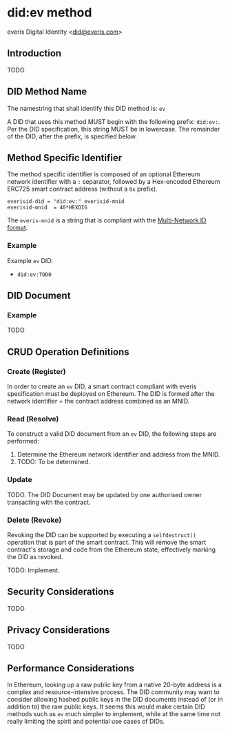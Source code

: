did:ev method
=================
everis Digital Identity <<did@everis.com>>

## Introduction

TODO

## DID Method Name

The namestring that shall identify this DID method is: `ev`

A DID that uses this method MUST begin with the following prefix: `did:ev:`. Per the DID specification, this string MUST be in lowercase. The remainder of the DID, after the prefix, is specified below.

## Method Specific Identifier

The method specific identifier is composed of an optional Ethereum network identifier with a `:` separator, followed by a Hex-encoded Ethereum ERC725 smart contract address (without a `0x` prefix).

	everisid-did = "did:ev:" everisid-mnid
	everisid-mnid  = 40*HEXDIG

The `everis-mnid` is a string that is compliant with the [Multi-Network ID format](TODO).

### Example

Example `ev` DID:

 * `did:ev:TODO`

## DID Document

### Example

TODO

## CRUD Operation Definitions

### Create (Register)

In order to create an `ev` DID, a smart contract compliant with everis specification must be deployed on Ethereum. The DID is formed after the network identifier + the contract address combined as an MNID.

### Read (Resolve)

To construct a valid DID document from an `ev` DID, the following steps are performed:

1. Determine the Ethereum network identifier and address from the MNID.
2. TODO: To be determined.

### Update

TODO. The DID Document may be updated by one authorised owner transacting with the contract.

### Delete (Revoke) 

Revoking the DID can be supported by executing a `selfdestruct()` operation that is part of the smart contract. This will remove the smart contract's storage and code
from the Ethereum state, effectively marking the DID as revoked.

TODO: Implement.

## Security Considerations

TODO

## Privacy Considerations

TODO

## Performance Considerations

In Ethereum, looking up a raw public key from a native 20-byte address is a complex and resource-intensive process. The DID community may want to consider
allowing hashed public keys in the DID documents instead of (or in addition to) the raw public keys. It seems this would make certain DID methods such as
`ev` much simpler to implement, while at the same time not really limiting the spirit and potential use cases of DIDs.